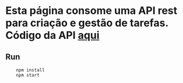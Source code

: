 # Esta página consome uma API rest para criação e gestão de tarefas. Código da API [aqui](https://github.com/josevini/tasks-api)

## Run
```node
    npm install
    npm start
```